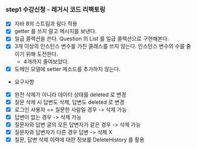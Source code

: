 ### step1 수강신청 - 레거시 코드 리팩토링

- [X] 자바 8의 스트림과 람다 적용
- [X] getter 를 쓰지 말고 메시지를 보낸다.
- [X] 일급 콜렉션을 쓴다. Question 의 List 를 일급 콜렉션으로 구현해본다.
- [X] 3개 이상의 인스턴스 변수를 가진 클래스를 쓰지 않는다. 인스턴스 변수의 수를 줄이기 위해 도전한다.
    - 4개까지 줄여보았다.
- [X] 도메인 모델에 setter 메소드를 추가하지 않는다.

- 요구사항
- [X] 완전 삭제가 아니라 데이터 상태를 deleted 로 변경
- [X] 질문 삭제 시 답변도 삭제, 답변도 deleted 로 변경
- [X] 로그인 사용자 == 질문한 사람일 경우 -> 삭제 가능
- [X] 답변이 없는 경우 -> 삭제 가능
- [X] 질문자와 답변 글의 모든 답변자가 같은 경우 -> 삭제 가능
- [X] 질문자와 답변자가 다른 경우 답변 -> 삭제 X
- [X] 질문, 답변 삭제 이력에 대한 정보를 DeleteHistory 를 활용
